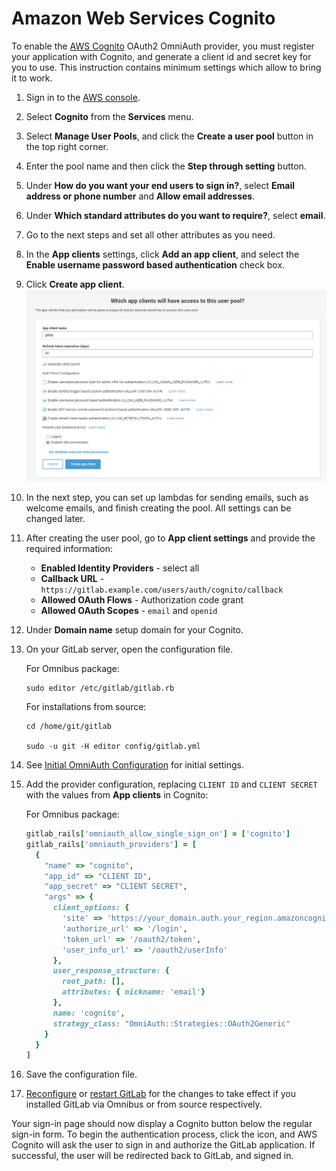 # Amazon Web Services Cognito

To enable the [AWS Cognito](https://aws.amazon.com/cognito/) OAuth2 OmniAuth provider, you must register your application with Cognito, and generate a client id and secret key for you to use.
This instruction contains minimum settings which allow to bring it to work.

1. Sign in to the [AWS console](https://console.aws.amazon.com/console/home).

1. Select **Cognito** from the **Services** menu.

1. Select **Manage User Pools**, and click the **Create a user pool** button in the top right corner.

1. Enter the pool name and then click the **Step through setting** button.

1. Under **How do you want your end users to sign in?**, select **Email address or phone number** and **Allow email addresses**.
1. Under **Which standard attributes do you want to require?**, select **email**.

1. Go to the next steps and set all other attributes as you need.

1. In the **App clients** settings, click **Add an app client**, and select the **Enable username password based authentication** check box.
1. Click **Create app client**.
![Cognito app](img/cognito_app.png)

1. In the next step, you can set up lambdas for sending emails, such as welcome emails, and finish creating the pool. All settings can be changed later.

1. After creating the user pool, go to **App client settings** and provide the required information:

   - **Enabled Identity Providers** - select all
   - **Callback URL** - `https://gitlab.example.com/users/auth/cognito/callback`
   - **Allowed OAuth Flows** - Authorization code grant
   - **Allowed OAuth Scopes** - `email` and `openid`

1. Under **Domain name** setup domain for your Cognito.

1. On your GitLab server, open the configuration file.

   For Omnibus package:

   ```shell
   sudo editor /etc/gitlab/gitlab.rb
   ```

   For installations from source:

   ```shell
   cd /home/git/gitlab

   sudo -u git -H editor config/gitlab.yml
   ```

1. See [Initial OmniAuth Configuration](omniauth.md#initial-omniauth-configuration) for initial settings.

1. Add the provider configuration, replacing `CLIENT ID` and `CLIENT SECRET` with the values from **App clients** in Cognito:

   For Omnibus package:

   ```ruby
   gitlab_rails['omniauth_allow_single_sign_on'] = ['cognito']
   gitlab_rails['omniauth_providers'] = [
     {
       "name" => "cognito",
       "app_id" => "CLIENT ID",
       "app_secret" => "CLIENT SECRET",
       "args" => {
         client_options: {
           'site' => 'https://your_domain.auth.your_region.amazoncognito.com',
           'authorize_url' => '/login',
           'token_url' => '/oauth2/token',
           'user_info_url' => '/oauth2/userInfo'
         },
         user_response_structure: {
           root_path: [],
           attributes: { nickname: 'email'}
         },
         name: 'cognito',
         strategy_class: "OmniAuth::Strategies::OAuth2Generic"
       }
     }
   ]
   ```

1. Save the configuration file.

1. [Reconfigure][] or [restart GitLab][] for the changes to take effect if you
   installed GitLab via Omnibus or from source respectively.

Your sign-in page should now display a Cognito button below the regular sign-in form. To begin the authentication process, click the icon, and AWS Cognito will ask the user to sign in and authorize the GitLab application. If successful, the user will be redirected back to GitLab, and signed in.

[reconfigure]: ../administration/restart_gitlab.md#omnibus-gitlab-reconfigure
[restart GitLab]: ../administration/restart_gitlab.md#installations-from-source
